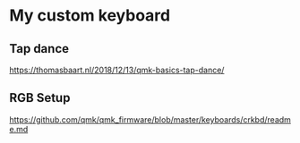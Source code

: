 # My custom keyboard

## Tap dance
https://thomasbaart.nl/2018/12/13/qmk-basics-tap-dance/

## RGB Setup
https://github.com/qmk/qmk_firmware/blob/master/keyboards/crkbd/readme.md